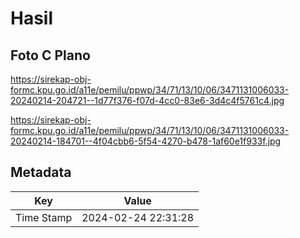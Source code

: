 # Hasil

## Foto C Plano

https://sirekap-obj-formc.kpu.go.id/a11e/pemilu/ppwp/34/71/13/10/06/3471131006033-20240214-204721--1d77f376-f07d-4cc0-83e6-3d4c4f5761c4.jpg

https://sirekap-obj-formc.kpu.go.id/a11e/pemilu/ppwp/34/71/13/10/06/3471131006033-20240214-184701--4f04cbb6-5f54-4270-b478-1af60e1f933f.jpg


## Metadata

| Key        | Value               |
| ---------- | ------------------- |
| Time Stamp | 2024-02-24 22:31:28 |



